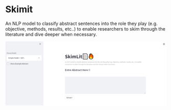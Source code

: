 # Skimit

An NLP model to classify abstract sentences into the role they play (e.g. objective, methods, results, etc..) to enable researchers to skim through the literature and dive deeper when necessary.

<img src="./assets/skimlitapp.PNG">
